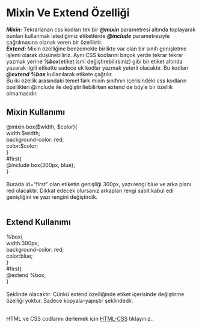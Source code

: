<h1>Mixin Ve Extend Özelliği</h1>
<b><i>Mixin:</i></b>  Tekrarlanan css kodları tek bir <b><i>@mixin</i></b> parametresi altında toplayarak bunları kullanmak istediğimiz etiketlerde <b><i>@include</i></b> parametresiyle çağrılmasına olanak veren bir özelliktir.<br>
<b><i>Extend:</i></b> Mixin özelliğine benzemekle birlikte var olan bir sınıfı genişletme işlemi olarak düşünebiliriz. Aynı CSS kodlarını birçok yerde tekrar tekrar yazmak yerine <b><i>%box</i></b>(etiket ismi değiştirebilirsiniz) gibi bir etiket altında yazarak ilgili etikette sadece ek kodlar yazmak yeterli olacaktır. Bu kodları <b><i>@extend %box</i></b> kullanılarak etikete çağrılır.<br>
Bu iki özellik arasındaki temel fark mixin sınıfının içerisindeki css kodların özellikleri @include ile değiştirillebilirken extend de böyle bir özellik olmamasıdır. <br>
<h2> Mixin Kullanımı</h2>
@mixin box($width, $color){<br>
width:$width;<br>
background-color: red;<br>
color:$color;<br>
}<br>
#first{<br>
@include box(300px, blue);<br>
}<br><br>
Burada id="first" olan etiketin genişliği 300px, yazı rengi blue ve arka planı red olacaktır. Dikkat edecek olursanız arkaplan rengi sabit kabul edi genişliğini ve yazı rengini değiştirdik.<br><br>
<h2>Extend Kullanımı</h2>
%box{<br>
width:300px;<br>
background-color: red;<br>
color:blue;<br>
}<br>
#first{<br>
@extend %box;<br>
}<br><br>
Şeklinde olacaktır. Çünkü extend özelliğinde etiket içerisinde değiştirme özelliği yoktur. Sadece kopyala-yapıştır şeklindedir.<br><br>

HTML ve CSS codlarını derlemek için <a href="https://codepen.io/pen/">HTML-CSS</a> tıklayınız..
